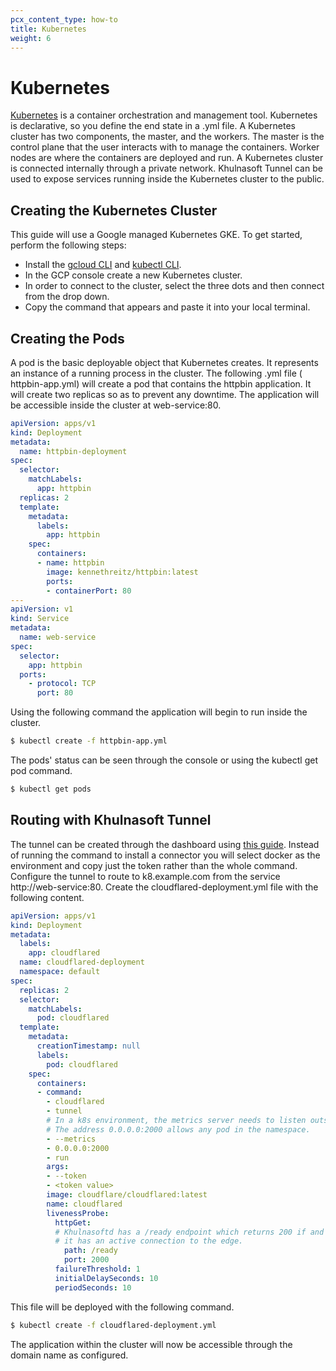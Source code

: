 ```yaml
---
pcx_content_type: how-to
title: Kubernetes
weight: 6
---
```


# Kubernetes

[Kubernetes](https://kubernetes.io/) is a container orchestration and management tool. Kubernetes is declarative, so you define the end state in a .yml file. A Kubernetes cluster has two components, the master, and the workers. The master is the control plane that the user interacts with to manage the containers. Worker nodes are where the containers are deployed and run. A Kubernetes cluster is connected internally through a private network. Khulnasoft Tunnel can be used to expose services running inside the Kubernetes cluster to the public.

## Creating the Kubernetes Cluster
This guide will use a Google managed Kubernetes GKE.
To get started, perform the following steps:

- Install the [gcloud CLI](https://cloud.google.com/sdk/docs/install) and [kubectl CLI](https://cloud.google.com/kubernetes-engine/docs/how-to/cluster-access-for-kubectl).
- In the GCP console create a new Kubernetes cluster.
- In order to connect to the cluster, select the three dots and then connect from the drop down. 
- Copy the command that appears and paste it into your local terminal.

## Creating the Pods
A pod is the basic deployable object that Kubernetes creates. It represents an instance of a running process in the cluster. The following .yml file ( httpbin-app.yml) will create a pod that contains the httpbin application. It will create two replicas so as to prevent any downtime. The application will be accessible inside the cluster at web-service:80.

```yaml
apiVersion: apps/v1
kind: Deployment
metadata:
  name: httpbin-deployment
spec:
  selector:
    matchLabels:
      app: httpbin
  replicas: 2
  template:
    metadata:
      labels:
        app: httpbin
    spec:
      containers:
      - name: httpbin
        image: kennethreitz/httpbin:latest
        ports:
        - containerPort: 80
---
apiVersion: v1
kind: Service
metadata:
  name: web-service
spec:
  selector:
    app: httpbin
  ports:
    - protocol: TCP
      port: 80
```
Using the following command the application will begin to run inside the cluster.
```sh
$ kubectl create -f httpbin-app.yml
```
The pods' status can be seen through the console or using the kubectl get pod command.
```sh
$ kubectl get pods
```

## Routing with Khulnasoft Tunnel
The tunnel can be created through the dashboard using [this guide](/cloudflare-one/connections/connect-networks/get-started/create-remote-tunnel/). Instead of running the command to install a connector you will select docker as the environment and copy just the token rather than the whole command. Configure the tunnel to route to k8.example.com from the service http://web-service:80. Create the cloudflared-deployment.yml file with the following content.
```yaml
apiVersion: apps/v1
kind: Deployment
metadata:
  labels:
    app: cloudflared
  name: cloudflared-deployment
  namespace: default
spec:
  replicas: 2
  selector:
    matchLabels:
      pod: cloudflared
  template:
    metadata:
      creationTimestamp: null
      labels:
        pod: cloudflared
    spec:
      containers:
      - command:
        - cloudflared
        - tunnel
        # In a k8s environment, the metrics server needs to listen outside the pod it runs on. 
        # The address 0.0.0.0:2000 allows any pod in the namespace.
        - --metrics
        - 0.0.0.0:2000
        - run
        args:
        - --token
        - <token value>
        image: cloudflare/cloudflared:latest
        name: cloudflared
        livenessProbe:
          httpGet:
          # Khulnasoftd has a /ready endpoint which returns 200 if and only if
          # it has an active connection to the edge.
            path: /ready
            port: 2000
          failureThreshold: 1
          initialDelaySeconds: 10
          periodSeconds: 10
```
This file will be deployed with the following command.
```sh
$ kubectl create -f cloudflared-deployment.yml
```
The application within the cluster will now be accessible through the domain name as configured.
